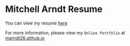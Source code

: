 # Mitchell Arndt Resume

You can view my resume [here](https://marndt26.github.io/Resume/Mitchell-Arndt-Resume.pdf)

For more information, please view my `Online Portfolio` at [marndt26.github.io](https://marndt26.github.io/)
